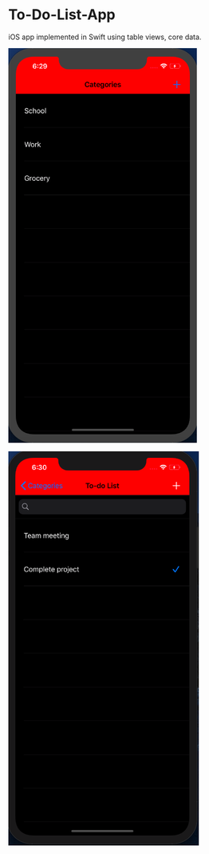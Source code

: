 # To-Do-List-App

iOS app implemented in Swift using table views, core data.

![Image of categories screen](https://github.com/Audreysin/To-Do-List-App/blob/master/categories.png)

![Image of to-do list screen](https://github.com/Audreysin/To-Do-List-App/blob/master/item%20list.png)
